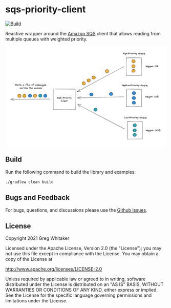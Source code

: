 # sqs-priority-client
[![Build](https://github.com/gregwhitaker/sqs-priority-client/actions/workflows/gradle.yml/badge.svg)](https://github.com/gregwhitaker/sqs-priority-client/actions/workflows/gradle.yml)

Reactive wrapper around the [Amazon SQS](https://aws.amazon.com/sqs/) client that allows reading from multiple queues with weighted priority.

![client-diagram](diagram.png)

## Build
Run the following command to build the library and examples:

    ./gradlew clean build

## Bugs and Feedback
For bugs, questions, and discussions please use the [Github Issues](https://github.com/gregwhitaker/sqs-priority-client/issues).

## License
Copyright 2021 Greg Whitaker

Licensed under the Apache License, Version 2.0 (the "License");
you may not use this file except in compliance with the License.
You may obtain a copy of the License at

http://www.apache.org/licenses/LICENSE-2.0

Unless required by applicable law or agreed to in writing, software
distributed under the License is distributed on an "AS IS" BASIS,
WITHOUT WARRANTIES OR CONDITIONS OF ANY KIND, either express or implied.
See the License for the specific language governing permissions and
limitations under the License.

